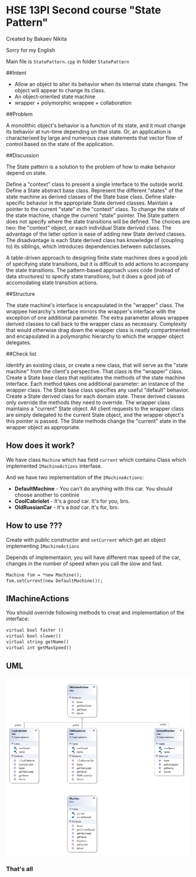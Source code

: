 HSE 13PI Second course "State Pattern"
===============================
Created by Bakaev Nikita

Sorry for my English

Main file is `StatePattern.cpp` in folder `StatePattern`



##Intent

- Allow an object to alter its behavior when its internal state changes. The object will appear to change its class.
- An object-oriented state machine
- wrapper + polymorphic wrappee + collaboration

##Problem

A monolithic object's behavior is a function of its state, and it must change its behavior at run-time depending on that state. Or, an application is characterixed by large and numerous case statements that vector flow of control based on the state of the application.

##Discussion

The State pattern is a solution to the problem of how to make behavior depend on state.

Define a "context" class to present a single interface to the outside world.
Define a State abstract base class.
Represent the different "states" of the state machine as derived classes of the State base class.
Define state-specific behavior in the appropriate State derived classes.
Maintain a pointer to the current "state" in the "context" class.
To change the state of the state machine, change the current "state" pointer.
The State pattern does not specify where the state transitions will be defined. The choices are two: the "context" object, or each individual State derived class. The advantage of the latter option is ease of adding new State derived classes. The disadvantage is each State derived class has knowledge of (coupling to) its siblings, which introduces dependencies between subclasses.

A table-driven approach to designing finite state machines does a good job of specifying state transitions, but it is difficult to add actions to accompany the state transitions. The pattern-based approach uses code (instead of data structures) to specify state transitions, but it does a good job of accomodating state transition actions.

##Structure

The state machine's interface is encapsulated in the "wrapper" class. The wrappee hierarchy's interface mirrors the wrapper's interface with the exception of one additional parameter. The extra parameter allows wrappee derived classes to call back to the wrapper class as necessary. Complexity that would otherwise drag down the wrapper class is neatly compartmented and encapsulated in a polymorphic hierarchy to which the wrapper object delegates.

##Check list

Identify an existing class, or create a new class, that will serve as the "state machine" from the client's perspective. That class is the "wrapper" class.
Create a State base class that replicates the methods of the state machine interface. Each method takes one additional parameter: an instance of the wrapper class. The State base class specifies any useful "default" behavior.
Create a State derived class for each domain state. These derived classes only override the methods they need to override.
The wrapper class maintains a "current" State object.
All client requests to the wrapper class are simply delegated to the current State object, and the wrapper object's this pointer is passed.
The State methods change the "current" state in the wrapper object as appropriate.

## How does it work?

We have class `Machine` which has field `current` which contains Class which implemented `IMachineActions` interfase.

And we have two implementation of the `IMachineActions`:

- **DefaultMachine** - You can't do anything with this car. You should choose another to continie
- **CoolCabriolet** - It's a *good* car. It's for you, bro.
- **OldRussianCar** - It's a *bad* car. It's for, bro.

## How to use ???
Create with public constructor and `setCurrent` which get an object implementing `IMachineActions`

Depends of implementaion, you will have different max speed of the car, changes in the number of speed when you call the slow and fast.
 

    Machine fsm = *new Machine();
    fsm.setCurrent(new DefaultMachine());

## IMachineActions
You should override following methods to creat and implementation of the interface:

	virtual bool faster ()
	virtual bool slower()
	virtual string getName()
	virtual int getMaxSpeed()

## UML
![UML](https://raw.githubusercontent.com/NBakaev/hse-second-course-state-pattern/master/uml-state%20pattern.png)


### That's all